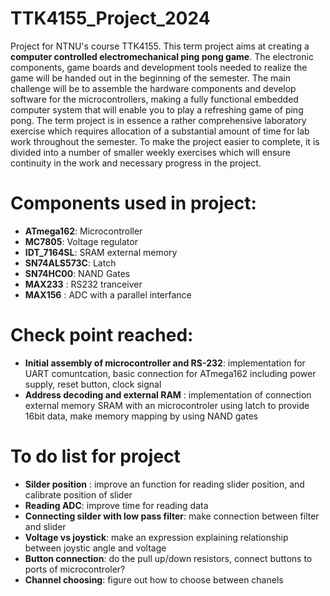 # TTK4155_Project_2024
Project for NTNU's course TTK4155.
This term project aims at creating a **computer controlled electromechanical ping pong game**. The
electronic components, game boards and development tools needed to realize the game will be
handed out in the beginning of the semester. The main challenge will be to assemble the hardware
components and develop software for the microcontrollers, making a fully functional embedded
computer system that will enable you to play a refreshing game of ping pong. The term project
is in essence a rather comprehensive laboratory exercise which requires allocation of a substantial
amount of time for lab work throughout the semester. To make the project easier to complete, it
is divided into a number of smaller weekly exercises which will ensure continuity in the work and
necessary progress in the project.

# Components used in project:
- **ATmega162**: Microcontroller
- **MC7805**: Voltage regulator
- **IDT_7164SL**: SRAM external memory
- **SN74ALS573C**: Latch
- **SN74HC00**: NAND Gates
- **MAX233** : RS232 tranceiver
- **MAX156** : ADC with a parallel interfance

# Check point reached:
- **Initial assembly of microcontroller and RS-232**: implementation for UART comuntcation, basic connection for ATmega162 including power supply, reset button, clock signal 
- **Address decoding and external RAM** : implementation of connection external memory SRAM with an microcontroler using latch to provide 16bit data, make memory mapping by using NAND gates

# To do list for project
- **Silder position** : improve an function for reading slider position, and calibrate position of slider
- **Reading ADC**: improve time for reading data
- **Connecting silder with low pass filter**: make connection between filter and slider
- **Voltage vs joystick**: make an expression explaining relationship between joystic angle and voltage
- **Button connection**: do the pull up/down resistors, connect buttons to ports of microcontroler?
- **Channel choosing**: figure out how to choose between chanels
  
